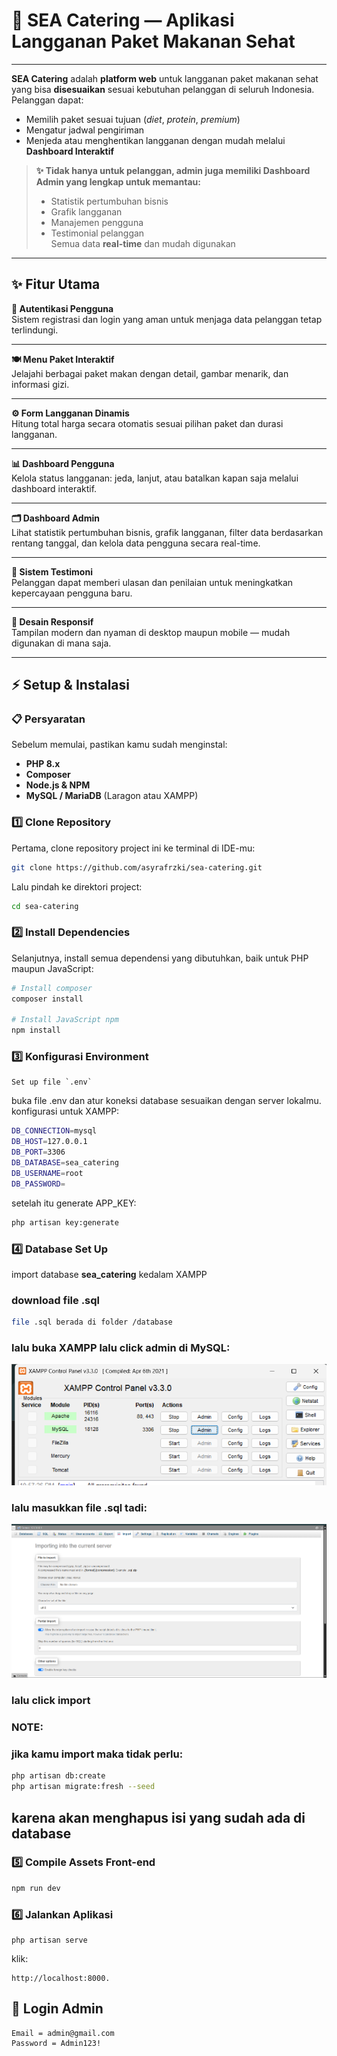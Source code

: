 # 🥗 SEA Catering — Aplikasi Langganan Paket Makanan Sehat
---

**SEA Catering** adalah **platform web** untuk langganan paket makanan sehat yang bisa **disesuaikan** sesuai kebutuhan pelanggan di seluruh Indonesia.  
Pelanggan dapat:
- Memilih paket sesuai tujuan (*diet*, *protein*, *premium*)
- Mengatur jadwal pengiriman
- Menjeda atau menghentikan langganan dengan mudah melalui **Dashboard Interaktif**

> **✨ Tidak hanya untuk pelanggan, admin juga memiliki Dashboard Admin yang lengkap untuk memantau:**
> - Statistik pertumbuhan bisnis
> - Grafik langganan
> - Manajemen pengguna
> - Testimonial pelanggan  
> Semua data **real-time** dan mudah digunakan

---

## ✨ Fitur Utama

**🔐 Autentikasi Pengguna**  
Sistem registrasi dan login yang aman untuk menjaga data pelanggan tetap terlindungi.

---

**🍽️ Menu Paket Interaktif**  
Jelajahi berbagai paket makan dengan detail, gambar menarik, dan informasi gizi.

---

**⚙️ Form Langganan Dinamis**  
Hitung total harga secara otomatis sesuai pilihan paket dan durasi langganan.

---

**📊 Dashboard Pengguna**  
Kelola status langganan: jeda, lanjut, atau batalkan kapan saja melalui dashboard interaktif.

---

**🗂️ Dashboard Admin**  
Lihat statistik pertumbuhan bisnis, grafik langganan, filter data berdasarkan rentang tanggal, dan kelola data pengguna secara real-time.

---

**💬 Sistem Testimoni**  
Pelanggan dapat memberi ulasan dan penilaian untuk meningkatkan kepercayaan pengguna baru.

---

**📱 Desain Responsif**  
Tampilan modern dan nyaman di desktop maupun mobile — mudah digunakan di mana saja.

---



## ⚡️ Setup & Instalasi

### 📋 Persyaratan

Sebelum memulai, pastikan kamu sudah menginstal:

- **PHP 8.x**
- **Composer**
- **Node.js & NPM**
- **MySQL / MariaDB** (Laragon atau XAMPP)

### 1️⃣ Clone Repository

Pertama, clone repository project ini ke terminal di IDE-mu:

```bash
git clone https://github.com/asyrafrzki/sea-catering.git
```

Lalu pindah ke direktori project:

```bash
cd sea-catering

```
### 2️⃣ Install Dependencies

Selanjutnya, install semua dependensi yang dibutuhkan, baik untuk PHP maupun JavaScript:

```bash
# Install composer
composer install

# Install JavaScript npm
npm install
```
### 3️⃣ Konfigurasi Environment

```
Set up file `.env` 
```

 buka file .env dan atur koneksi database sesuaikan dengan server lokalmu. konfigurasi untuk XAMPP:

```bash
DB_CONNECTION=mysql
DB_HOST=127.0.0.1
DB_PORT=3306
DB_DATABASE=sea_catering
DB_USERNAME=root
DB_PASSWORD=
```
setelah itu  generate APP_KEY:

``` bash
php artisan key:generate

```

### 4️⃣ Database Set Up
import database **sea_catering** kedalam XAMPP

### download file .sql

```bash
file .sql berada di folder /database

```
### lalu buka XAMPP lalu click admin di MySQL:
![alt text](image.png)

### lalu masukkan file .sql tadi:
![alt text](image-1.png)

### lalu click import
### NOTE:
### jika kamu import maka tidak perlu:
```bash
php artisan db:create
php artisan migrate:fresh --seed
```
## karena akan menghapus isi yang sudah ada di database

### 5️⃣ Compile Assets Front-end

```bash
npm run dev

```
### 6️⃣ Jalankan Aplikasi

```
php artisan serve

```
klik:
```
http://localhost:8000.
```

## 🔑 Login Admin
```
Email = admin@gmail.com
Password = Admin123!
```

